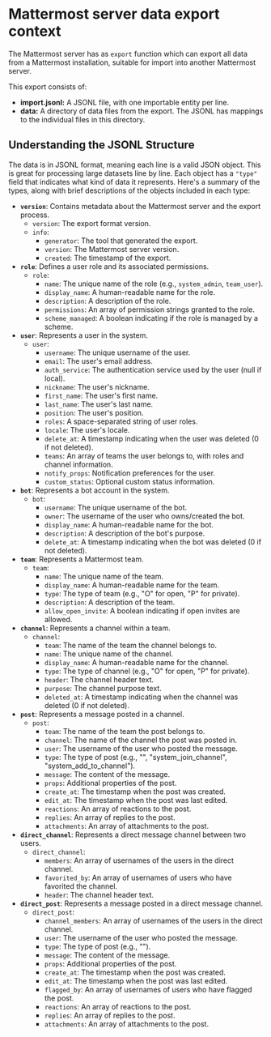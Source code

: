 # Mattermost server data export context

The Mattermost server has as `export` function which can export all data from a Mattermost installation, suitable for import into another Mattermost server.

This export consists of:

* **import.jsonl:** A JSONL file, with one importable entity per line.
* **data:** A directory of data files from the export. The JSONL has mappings to the individual files in this directory.

## Understanding the JSONL Structure

The data is in JSONL format, meaning each line is a valid JSON object. This is great for processing large datasets line by line. Each object has a `"type"` field that indicates what kind of data it represents. Here's a summary of the types, along with brief descriptions of the objects included in each type:

 * **`version`**: Contains metadata about the Mattermost server and the export process.
   * `version`: The export format version.
   * `info`:
     * `generator`: The tool that generated the export.
     * `version`: The Mattermost server version.
     * `created`: The timestamp of the export.
 * **`role`**: Defines a user role and its associated permissions.
   * `role`:
     * `name`: The unique name of the role (e.g., `system_admin`, `team_user`).
     * `display_name`: A human-readable name for the role.
     * `description`: A description of the role.
     * `permissions`: An array of permission strings granted to the role.
     * `scheme_managed`: A boolean indicating if the role is managed by a scheme.
 * **`user`**: Represents a user in the system.
   * `user`:
     * `username`: The unique username of the user.
     * `email`: The user's email address.
     * `auth_service`: The authentication service used by the user (null if local).
     * `nickname`: The user's nickname.
     * `first_name`: The user's first name.
     * `last_name`: The user's last name.
     * `position`: The user's position.
     * `roles`: A space-separated string of user roles.
     * `locale`: The user's locale.
     * `delete_at`: A timestamp indicating when the user was deleted (0 if not deleted).
     * `teams`: An array of teams the user belongs to, with roles and channel information.
     * `notify_props`: Notification preferences for the user.
     * `custom_status`: Optional custom status information.
 * **`bot`**: Represents a bot account in the system.
   * `bot`:
     * `username`: The unique username of the bot.
     * `owner`: The username of the user who owns/created the bot.
     * `display_name`: A human-readable name for the bot.
     * `description`: A description of the bot's purpose.
     * `delete_at`: A timestamp indicating when the bot was deleted (0 if not deleted).
 * **`team`**: Represents a Mattermost team.
   * `team`:
     * `name`: The unique name of the team.
     * `display_name`: A human-readable name for the team.
     * `type`: The type of team (e.g., "O" for open, "P" for private).
     * `description`: A description of the team.
     * `allow_open_invite`: A boolean indicating if open invites are allowed.
 * **`channel`**: Represents a channel within a team.
   * `channel`:
     * `team`: The name of the team the channel belongs to.
     * `name`: The unique name of the channel.
     * `display_name`: A human-readable name for the channel.
     * `type`: The type of channel (e.g., "O" for open, "P" for private).
     * `header`: The channel header text.
     * `purpose`: The channel purpose text.
     * `deleted_at`: A timestamp indicating when the channel was deleted (0 if not deleted).
 * **`post`**: Represents a message posted in a channel.
   * `post`:
     * `team`: The name of the team the post belongs to.
     * `channel`: The name of the channel the post was posted in.
     * `user`: The username of the user who posted the message.
     * `type`: The type of post (e.g., "", "system_join_channel", "system_add_to_channel").
     * `message`: The content of the message.
     * `props`: Additional properties of the post.
     * `create_at`: The timestamp when the post was created.
     * `edit_at`: The timestamp when the post was last edited.
     * `reactions`: An array of reactions to the post.
     * `replies`: An array of replies to the post.
     * `attachments`: An array of attachments to the post.
 * **`direct_channel`**: Represents a direct message channel between two users.
   * `direct_channel`:
     * `members`: An array of usernames of the users in the direct channel.
     * `favorited_by`: An array of usernames of users who have favorited the channel.
     * `header`: The channel header text.
 * **`direct_post`**: Represents a message posted in a direct message channel.
   * `direct_post`:
     * `channel_members`: An array of usernames of the users in the direct channel.
     * `user`: The username of the user who posted the message.
     * `type`: The type of post (e.g., "").
     * `message`: The content of the message.
     * `props`: Additional properties of the post.
     * `create_at`: The timestamp when the post was created.
     * `edit_at`: The timestamp when the post was last edited.
     * `flagged_by`: An array of usernames of users who have flagged the post.
     * `reactions`: An array of reactions to the post.
     * `replies`: An array of replies to the post.
     * `attachments`: An array of attachments to the post.

